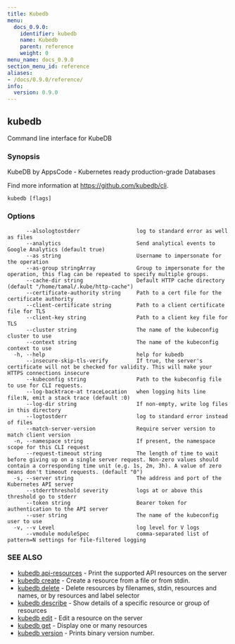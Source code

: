 ```yaml
---
title: Kubedb
menu:
  docs_0.9.0:
    identifier: kubedb
    name: Kubedb
    parent: reference
    weight: 0
menu_name: docs_0.9.0
section_menu_id: reference
aliases:
- /docs/0.9.0/reference/
info:
  version: 0.9.0
---
```


## kubedb

Command line interface for KubeDB

### Synopsis

KubeDB by AppsCode - Kubernetes ready production-grade Databases 

Find more information at https://github.com/kubedb/cli.

```
kubedb [flags]
```

### Options

```
      --alsologtostderr                  log to standard error as well as files
      --analytics                        Send analytical events to Google Analytics (default true)
      --as string                        Username to impersonate for the operation
      --as-group stringArray             Group to impersonate for the operation, this flag can be repeated to specify multiple groups.
      --cache-dir string                 Default HTTP cache directory (default "/home/tamal/.kube/http-cache")
      --certificate-authority string     Path to a cert file for the certificate authority
      --client-certificate string        Path to a client certificate file for TLS
      --client-key string                Path to a client key file for TLS
      --cluster string                   The name of the kubeconfig cluster to use
      --context string                   The name of the kubeconfig context to use
  -h, --help                             help for kubedb
      --insecure-skip-tls-verify         If true, the server's certificate will not be checked for validity. This will make your HTTPS connections insecure
      --kubeconfig string                Path to the kubeconfig file to use for CLI requests.
      --log-backtrace-at traceLocation   when logging hits line file:N, emit a stack trace (default :0)
      --log-dir string                   If non-empty, write log files in this directory
      --logtostderr                      log to standard error instead of files
      --match-server-version             Require server version to match client version
  -n, --namespace string                 If present, the namespace scope for this CLI request
      --request-timeout string           The length of time to wait before giving up on a single server request. Non-zero values should contain a corresponding time unit (e.g. 1s, 2m, 3h). A value of zero means don't timeout requests. (default "0")
  -s, --server string                    The address and port of the Kubernetes API server
      --stderrthreshold severity         logs at or above this threshold go to stderr
      --token string                     Bearer token for authentication to the API server
      --user string                      The name of the kubeconfig user to use
  -v, --v Level                          log level for V logs
      --vmodule moduleSpec               comma-separated list of pattern=N settings for file-filtered logging
```

### SEE ALSO

* [kubedb api-resources](/docs/0.9.0/reference/kubedb_api-resources)	 - Print the supported API resources on the server
* [kubedb create](/docs/0.9.0/reference/kubedb_create)	 - Create a resource from a file or from stdin.
* [kubedb delete](/docs/0.9.0/reference/kubedb_delete)	 - Delete resources by filenames, stdin, resources and names, or by resources and label selector
* [kubedb describe](/docs/0.9.0/reference/kubedb_describe)	 - Show details of a specific resource or group of resources
* [kubedb edit](/docs/0.9.0/reference/kubedb_edit)	 - Edit a resource on the server
* [kubedb get](/docs/0.9.0/reference/kubedb_get)	 - Display one or many resources
* [kubedb version](/docs/0.9.0/reference/kubedb_version)	 - Prints binary version number.


